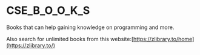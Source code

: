 # CSE_B_O_O_K_S

Books that can help gaining knowledge on programming and more.

Also search for unlimited books from this website:[https://zlibrary.to/home](https://zlibrary.to/)
